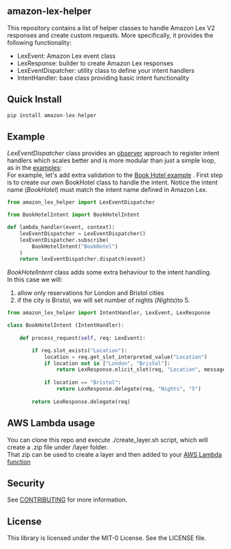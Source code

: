 ## amazon-lex-helper

This repository contains a list of helper classes to handle Amazon Lex V2 responses and create custom requests.
More specifically, it provides the following functionality:
* LexEvent: Amazon Lex event class
* LexResponse: builder to create Amazon Lex responses
* LexEventDispatcher: utility class to define your intent handlers
* IntentHandler: base class providing basic intent functionality

## Quick Install
```python
pip install amazon-lex-helper
```

## Example
*LexEventDispatcher* class provides an [observer](https://refactoring.guru/design-patterns/observer/python/example#:~:text=Observer%20is%20a%20behavioral%20design,that%20implements%20a%20subscriber%20interface.) approach to register intent handlers which scales better and is more modular than just a simple loop, as in the [examples](https://docs.aws.amazon.com/lex/latest/dg/ex-book-trip-create-lambda-function.html):   
For example, let's add extra validation to the [Book Hotel example](https://docs.aws.amazon.com/lex/latest/dg/ex-book-trip-create-bot.html) .
First step is to create our own BookHotel class to handle the intent. Notice the intent name (_BookHotel_) must match the intent name defined in Amazon Lex.   
```python
from amazon_lex_helper import LexEventDispatcher

from BookHotelIntent import BookHotelIntent

def lambda_handler(event, context):
    lexEventDispatcher = LexEventDispatcher()
    lexEventDispatcher.subscribe(
        BookHotelIntent("BookHotel")
    )
    return lexEventDispatcher.dispatch(event)
```

*BookHotelIntent* class adds some extra behaviour to the intent handling.    
In this case we will:
1. allow only reservations for London and Bristol cities
2. if the city is Bristol, we will set number of nights (_Nights_)to 5.
```python
from amazon_lex_helper import IntentHandler, LexEvent, LexResponse

class BookHotelIntent (IntentHandler):
    
    def process_request(self, req: LexEvent):

        if req.slot_exists("Location"):
            location = req.get_slot_interpreted_value("Location")
            if location not in ["London", "Bristol"]:
                return LexResponse.elicit_slot(req, "Location", message="Sorry, location can only be London or Bristol")
                
            if location == "Bristol":
                return LexResponse.delegate(req, "Nights", "5")
        
        return LexResponse.delegate(req)
```

## AWS Lambda usage

You can clone this repo and execute ./create_layer.sh script, which will create a .zip file under /layer folder.  
That zip can be used to create a layer and then added to your [AWS Lambda function](https://docs.aws.amazon.com/lambda/latest/dg/adding-layers.html) 


## Security

See [CONTRIBUTING](CONTRIBUTING.md#security-issue-notifications) for more information.

## License

This library is licensed under the MIT-0 License. See the LICENSE file.

